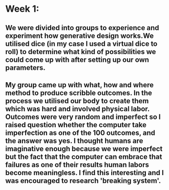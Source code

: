 # Week 1: 
## We were divided into groups to experience and experiment how generative design works.We utilised dice (in my case I used a virtual dice to roll) to determine what kind of possibilities we could come up with after setting up our own parameters.
## My group came up with what, how and where method to produce scribble outcomes. In the process we utilised our body to create them which was hard and involved physical labor. Outcomes were very random and imperfect so I raised question whether the computer take imperfection as one of the 100 outcomes, and the answer was yes. I thought humans are imaginative enough because we were imperfect but the fact that the computer can embrace that failures as one of their results human labors become meaningless. I find this interesting and I was encouraged to research 'breaking system'.
